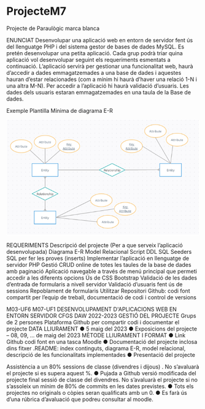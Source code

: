 # ProjecteM7
Projecte de Paraulògic marca blanca


ENUNCIAT
Desenvolupar una aplicació web en entorn de servidor fent ús del llenguatge PHP i
del sistema gestor de bases de dades MySQL.
Es pretén desenvolupar una petita aplicació. Cada grup podrà triar quina aplicació
vol desenvolupar seguint els requeriments esmentats a continuació.
L’aplicació servirà per gestionar una funcionalitat web, haurà d’accedir a dades
emmagatzemades a una base de dades i aquestes hauran d’estar relacionades
(com a mínim hi haurà d’haver una relació 1-N i una altra M-N).
Per accedir a l’aplicació hi haurà validació d’usuaris. Les dades dels usuaris estaran
emmagatzemades en una taula de la Base de dades.

Exemple Plantilla Mínima de diagrama E-R


![Base de datos](https://github.com/lace8guti/ProjecteM7/blob/main/Captura%20de%202023-03-02%2012-54-42.png?raw=true)

REQUERIMENTS
Descripció del projecte (Per a que serveix l’aplicació desenvolupada)
Diagrama E-R
Model Relacional
Script DDL SQL
Seeders SQL per fer les proves (inserts)
Implementar l’aplicació en llenguatge de servidor PHP
Gestió CRUD online de totes les taules de la base de dades amb paginació
Aplicació navegable a través de menú principal que permeti accedir a les diferents opcions
Ús de CSS Bootstrap
Validació de les dades d’entrada de formularis a nivell servidor
Validació d’usuaris fent ús de sessions
Repoblament de formularis
Utilitzar Repositori Github: codi font compartit per l’equip de treball, documentació de codi i control de
versions


M03-UF6 M07-UF1
DESENVOLUPAMENT D'APLICACIONS WEB
EN ENTORN SERVIDOR CFGS DAW
2022-2023
GESTIÓ DEL PROJECTE
Grups de 2 persones
Plataforma Github per compartir codi i documentar el projecte
DATA LLIURAMENT
● 5 maig del 2023
● Exposicions del projecte – 08, 09, ... de maig del 2023
MÈTODE LLIURAMENT I FORMAT
● Link Github codi font en una tasca Moodle
● Documentació del projecte inclosa dins fitxer .README: índex continguts, diagrama
E-R, model relacional, descripció de les funcionalitats implementades
● Presentació del projecte


Assistència a un 80% sessions de classe (divendres i dijous) . No s’avaluarà el projecte
si es supera aquest %.
● Pujada a Github versió modificada del projecte final sessió de classe del divendres. No
s’avaluarà el projecte si no s’assoleix un mínim de 80% de commits en les dates
previstes.
● Tots els projectes no originals o còpies seran qualificats amb un 0.
● Es farà ús d’una rúbrica d’avaluació que podreu consultar al moodle.
